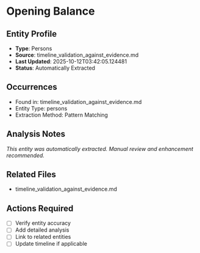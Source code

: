 # Opening Balance

## Entity Profile
- **Type**: Persons
- **Source**: timeline_validation_against_evidence.md
- **Last Updated**: 2025-10-12T03:42:05.124481
- **Status**: Automatically Extracted

## Occurrences
- Found in: timeline_validation_against_evidence.md
- Entity Type: persons
- Extraction Method: Pattern Matching

## Analysis Notes
*This entity was automatically extracted. Manual review and enhancement recommended.*

## Related Files
- timeline_validation_against_evidence.md

## Actions Required
- [ ] Verify entity accuracy
- [ ] Add detailed analysis
- [ ] Link to related entities
- [ ] Update timeline if applicable
